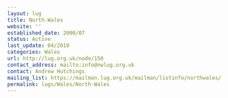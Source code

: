 ```yaml
---
layout: lug
title: North-Wales
website: ''
established_date: 2000/07
status: Active
last_update: 04/2010
categories: Wales
url: http://lug.org.uk/node/150
contact_address: mailto:info@nwlug.org.uk
contact: Andrew Hutchings
mailing_list: https://mailman.lug.org.uk/mailman/listinfo/northwales/
permalink: lugs/Wales/North-Wales
---
```


